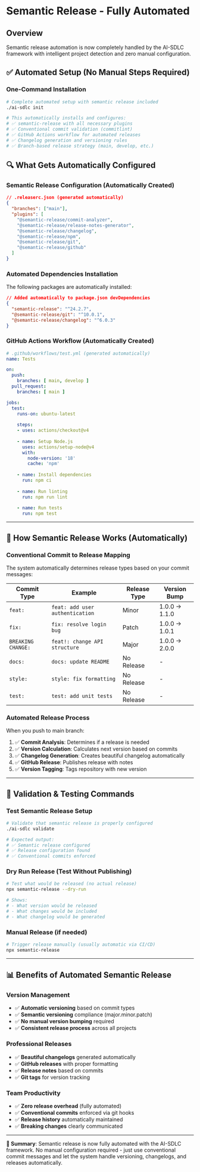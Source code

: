 # Semantic Release - Fully Automated

## Overview
Semantic release automation is now completely handled by the AI-SDLC framework with intelligent project detection and zero manual configuration.

## ✅ Automated Setup (No Manual Steps Required)

### One-Command Installation
```bash
# Complete automated setup with semantic release included
./ai-sdlc init

# This automatically installs and configures:
# ✅ semantic-release with all necessary plugins
# ✅ Conventional commit validation (commitlint)
# ✅ GitHub Actions workflow for automated releases
# ✅ Changelog generation and versioning rules
# ✅ Branch-based release strategy (main, develop, etc.)
```

## 🔍 **What Gets Automatically Configured**

### Semantic Release Configuration (Automatically Created)
```json
// .releaserc.json (generated automatically)
{
  "branches": ["main"],
  "plugins": [
    "@semantic-release/commit-analyzer",
    "@semantic-release/release-notes-generator",
    "@semantic-release/changelog",
    "@semantic-release/npm",
    "@semantic-release/git",
    "@semantic-release/github"
  ]
}
```

### Automated Dependencies Installation
The following packages are automatically installed:
```json
// Added automatically to package.json devDependencies
{
  "semantic-release": "^24.2.7",
  "@semantic-release/git": "^10.0.1", 
  "@semantic-release/changelog": "^6.0.3"
}
```

### GitHub Actions Workflow (Automatically Created)
```yaml
# .github/workflows/test.yml (generated automatically)
name: Tests

on:
  push:
    branches: [ main, develop ]
  pull_request:
    branches: [ main ]

jobs:
  test:
    runs-on: ubuntu-latest
    
    steps:
    - uses: actions/checkout@v4
    
    - name: Setup Node.js
      uses: actions/setup-node@v4
      with:
        node-version: '18'
        cache: 'npm'
    
    - name: Install dependencies
      run: npm ci
    
    - name: Run linting
      run: npm run lint
    
    - name: Run tests
      run: npm test
```

---

## 🚀 **How Semantic Release Works (Automatically)**

### Conventional Commit to Release Mapping
The system automatically determines release types based on your commit messages:

| Commit Type | Example | Release Type | Version Bump |
|------------|---------|--------------|--------------|
| `feat:` | `feat: add user authentication` | Minor | 1.0.0 → 1.1.0 |
| `fix:` | `fix: resolve login bug` | Patch | 1.0.0 → 1.0.1 |
| `BREAKING CHANGE:` | `feat!: change API structure` | Major | 1.0.0 → 2.0.0 |
| `docs:` | `docs: update README` | No Release | - |
| `style:` | `style: fix formatting` | No Release | - |
| `test:` | `test: add unit tests` | No Release | - |

### Automated Release Process
When you push to main branch:
1. ✅ **Commit Analysis**: Determines if a release is needed
2. ✅ **Version Calculation**: Calculates next version based on commits
3. ✅ **Changelog Generation**: Creates beautiful changelog automatically
4. ✅ **GitHub Release**: Publishes release with notes
5. ✅ **Version Tagging**: Tags repository with new version

---

## 🔧 **Validation & Testing Commands**

### Test Semantic Release Setup
```bash
# Validate that semantic release is properly configured
./ai-sdlc validate

# Expected output:
# ✅ Semantic release configured
# ✅ Release configuration found
# ✅ Conventional commits enforced
```

### Dry Run Release (Test Without Publishing)
```bash
# Test what would be released (no actual release)
npx semantic-release --dry-run

# Shows:
# - What version would be released
# - What changes would be included
# - What changelog would be generated
```

### Manual Release (if needed)
```bash
# Trigger release manually (usually automatic via CI/CD)
npx semantic-release
```

---

## 📊 **Benefits of Automated Semantic Release**

### Version Management
- ✅ **Automatic versioning** based on commit types
- ✅ **Semantic versioning** compliance (major.minor.patch)
- ✅ **No manual version bumping** required
- ✅ **Consistent release process** across all projects

### Professional Releases
- ✅ **Beautiful changelogs** generated automatically
- ✅ **GitHub releases** with proper formatting
- ✅ **Release notes** based on commits
- ✅ **Git tags** for version tracking

### Team Productivity
- ✅ **Zero release overhead** (fully automated)
- ✅ **Conventional commits** enforced via git hooks
- ✅ **Release history** automatically maintained
- ✅ **Breaking changes** clearly communicated

---

**🎯 Summary**: Semantic release is now fully automated with the AI-SDLC framework. No manual configuration required - just use conventional commit messages and let the system handle versioning, changelogs, and releases automatically.
